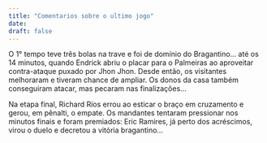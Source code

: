 ```yaml
---
title: "Comentarios sobre o ultimo jogo"
date: 
draft: false
---
```




O 1° tempo teve três bolas na trave e foi de domínio do Bragantino... até os 14 minutos, quando Endrick abriu o placar para o Palmeiras ao aproveitar contra-ataque puxado por Jhon Jhon. Desde então, os visitantes melhoraram e tiveram chance de ampliar. Os donos da casa também conseguiram atacar, mas pecaram nas finalizações…

Na etapa final, Richard Ríos errou ao esticar o braço em cruzamento e gerou, em pênalti, o empate. Os mandantes tentaram pressionar nos minutos finais e foram premiados: Eric Ramires, já perto dos acréscimos, virou o duelo e decretou a vitória bragantino…